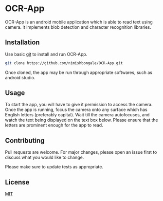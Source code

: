 # OCR-App

OCR-App is an android mobile application which is able to read text using camera. It implements blob detection and character recognition libraries.

## Installation

Use basic [git](https://services.github.com/on-demand/downloads/github-git-cheat-sheet.pdf) to install and run OCR-App.

```bash
git clone https://github.com/nimishbongale/OCR-App.git
```

Once cloned, the app may be run through appropriate softwares, such as android studio.

## Usage

To start the app, you will have to give it permission to access the camera. Once the app is running, focus the camera onto any surface which has English letters (preferably capital). Wait till the camera autofocuses, and watch the text being displayed on the text box below. Please ensure that the letters are prominent enough for the app to read. 
## Contributing
Pull requests are welcome. For major changes, please open an issue first to discuss what you would like to change.

Please make sure to update tests as appropriate.

## License
[MIT](https://choosealicense.com/licenses/mit/)
